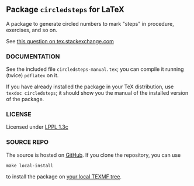 ## Package `circledsteps` for LaTeX

A package to generate circled numbers to mark "steps" in procedure, exercises, and so on.

See [this question on tex.stackexchange.com](https://tex.stackexchange.com/questions/7032/good-way-to-make-textcircled-numbers)

### DOCUMENTATION

See the included file `circledsteps-manual.tex`; you can compile it running (twice) `pdflatex` on it.

If you have already installed the package in your TeX distribution, use `texdoc circledsteps`; it should show you the manual of the installed version of the package.


### LICENSE

Licensed under [LPPL 1.3c](https://www.latex-project.org/lppl/lppl-1-3c/)

### SOURCE REPO

The source is hosted on [GitHub](https://github.com/Rmano/circledsteps).
If you clone the repository, you can use

    make local-install

to install the package on [your local TEXMF tree](https://tex.stackexchange.com/questions/1137/where-do-i-place-my-own-sty-or-cls-files-to-make-them-available-to-all-my-te).

